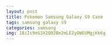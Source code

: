 ```yaml
---
layout: post
title: Pokemon Samsung Galaxy S9 Case
tags: samsung galaxy s9
categories: samsung
img: 18iIs9mS3X2Q02Be2mLE2yOWEUMgjKk6g
---
```


